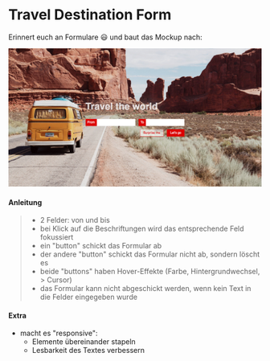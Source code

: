 # Travel Destination Form

Erinnert euch an Formulare 😃 und baut das Mockup nach:

![Simple form example](simple-form-example.jpg)

#### Anleitung

> - 2 Felder: von und bis
> - bei Klick auf die Beschriftungen wird das entsprechende Feld fokussiert
> - ein "button" schickt das Formular ab
> - der andere "button" schickt das Formular nicht ab, sondern löscht es
> - beide "buttons" haben Hover-Effekte (Farbe, Hintergrundwechsel, > Cursor)
> - das Formular kann nicht abgeschickt werden, wenn kein Text in die Felder eingegeben wurde

#### Extra

- macht es "responsive":
    - Elemente übereinander stapeln
    - Lesbarkeit des Textes verbessern
